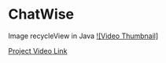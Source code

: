 # ChatWise

 Image recycleView in Java
 [![Video Thumbnail]](https://drive.google.com/file/d/19j79Aw5qKvx5lHq89jqwosLSo1-Kgj00/view?usp=drive_link)


[Project Video Link ](https://drive.google.com/file/d/19j79Aw5qKvx5lHq89jqwosLSo1-Kgj00/view?usp=drive_link)
